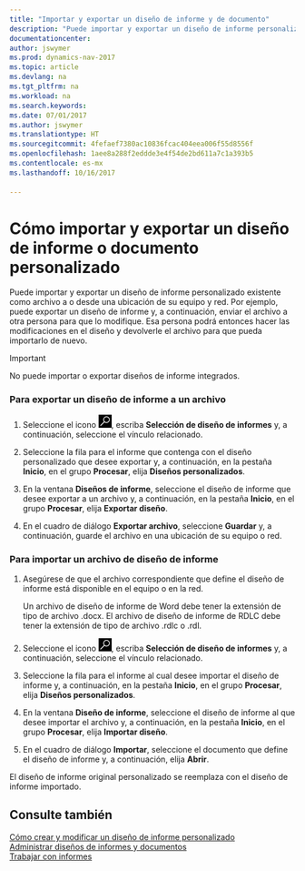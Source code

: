 ```yaml
---
title: "Importar y exportar un diseño de informe y de documento"
description: "Puede importar y exportar un diseño de informe personalizado existente como archivo a o desde una ubicación de su equipo y red."
documentationcenter: 
author: jswymer
ms.prod: dynamics-nav-2017
ms.topic: article
ms.devlang: na
ms.tgt_pltfrm: na
ms.workload: na
ms.search.keywords: 
ms.date: 07/01/2017
ms.author: jswymer
ms.translationtype: HT
ms.sourcegitcommit: 4fefaef7380ac10836fcac404eea006f55d8556f
ms.openlocfilehash: 1aee8a288f2eddde3e4f54de2bd611a7c1a393b5
ms.contentlocale: es-mx
ms.lasthandoff: 10/16/2017

---
```

# <a name="how-to-import-and-export-a-report-or-document-layout"></a>Cómo importar y exportar un diseño de informe o documento personalizado
Puede importar y exportar un diseño de informe personalizado existente como archivo a o desde una ubicación de su equipo y red. Por ejemplo, puede exportar un diseño de informe y, a continuación, enviar el archivo a otra persona para que lo modifique. Esa persona podrá entonces hacer las modificaciones en el diseño y devolverle el archivo para que pueda importarlo de nuevo.  
  
> [!IMPORTANT]  
>  No puede importar o exportar diseños de informe integrados.  
  
### <a name="to-export-a-report-layout-to-a-file"></a>Para exportar un diseño de informe a un archivo  
  
1.  Seleccione el icono ![Buscar página o informe](media/ui-search/search_small.png "icono Buscar página o informe"), escriba **Selección de diseño de informes** y, a continuación, seleccione el vínculo relacionado.  
  
2.  Seleccione la fila para el informe que contenga con el diseño personalizado que desee exportar y, a continuación, en la pestaña **Inicio**, en el grupo **Procesar**, elija **Diseños personalizados**.  
  
3.  En la ventana **Diseños de informe**, seleccione el diseño de informe que desee exportar a un archivo y, a continuación, en la pestaña **Inicio**, en el grupo **Procesar**, elija **Exportar diseño**.  
  
4.  En el cuadro de diálogo **Exportar archivo**, seleccione **Guardar** y, a continuación, guarde el archivo en una ubicación de su equipo o red.  
  
### <a name="to-import-a-report-layout-file"></a>Para importar un archivo de diseño de informe  
  
1.  Asegúrese de que el archivo correspondiente que define el diseño de informe está disponible en el equipo o en la red.  
  
     Un archivo de diseño de informe de Word debe tener la extensión de tipo de archivo .docx. El archivo de diseño de informe de RDLC debe tener la extensión de tipo de archivo .rdlc o .rdl.  
  
2.  Seleccione el icono ![Buscar página o informe](media/ui-search/search_small.png "icono Buscar página o informe"), escriba **Selección de diseño de informes** y, a continuación, seleccione el vínculo relacionado.  
  
3.  Seleccione la fila para el informe al cual desee importar el diseño de informe y, a continuación, en la pestaña **Inicio**, en el grupo **Procesar**, elija **Diseños personalizados**.  
  
4.  En la ventana **Diseño de informe**, seleccione el diseño de informe al que desee importar el archivo y, a continuación, en la pestaña **Inicio**, en el grupo **Procesar**, elija **Importar diseño**.  
  
5.  En el cuadro de diálogo **Importar**, seleccione el documento que define el diseño de informe y, a continuación, elija **Abrir**.  
  
 El diseño de informe original personalizado se reemplaza con el diseño de informe importado.  
  
## <a name="see-also"></a>Consulte también  
 [Cómo crear y modificar un diseño de informe personalizado](ui-how-create-custom-report-layout.md)   
 [Administrar diseños de informes y documentos](ui-manage-report-layouts.md)  
 [Trabajar con informes](ui-work-report.md)    
